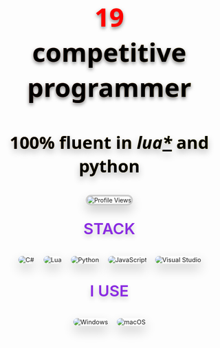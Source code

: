 <p align="center" style="font-family: 'Segoe UI', Tahoma, Geneva, sans-serif; color: #333333; font-size: 60px; font-weight: bold; text-shadow: 0 8px 15px rgba(0, 0, 0, 0.3); background: linear-gradient(to right, #ff4d4d, #ffd700); -webkit-background-clip: text; color: transparent;">
  <span style="color: #ff0000; text-shadow: 0 4px 8px rgba(0, 0, 0, 0.5);">19</span><br>
  <span style="color: #000000; text-shadow: 0 4px 8px rgba(0, 0, 0, 0.5);">competitive programmer</span>
</p>

<p align="center" style="font-family: 'Segoe UI', Tahoma, Geneva, sans-serif; color: #333333; font-size: 40px; font-weight: bold; text-shadow: 0 8px 15px rgba(0, 0, 0, 0.3); background: linear-gradient(to right, #ff8000, #ffff00); -webkit-background-clip: text; color: transparent;">
  <span style="color: #000000;">100% fluent in</span> <span style="font-style: italic; color: #000000;">lua<u>*</u></span> <span style="color: #000000;">and python</span>
</p>


<p align="center">
  <img src="https://komarev.com/ghpvc/?username=string-dot-byte&style=flat-square&color=ffffff&label=Profile%20Views&labelColor=bbbbbb&color=000000" alt="Profile Views" style="border: 4px solid #cccccc; border-radius: 15px; box-shadow: 0 12px 25px rgba(0, 0, 0, 0.2); transition: transform 0.3s ease-in-out; transform: scale(1);">
</p>

<!-- Top Languages Section -->


<!-- Tech Stack Section (Shields) -->
<p align="center" style="font-size: 32px; font-weight: bold; text-shadow: 0 6px 12px rgba(0, 0, 0, 0.2);">
  <span style="color: #8A2BE2; text-transform: uppercase; font-size: 36px; font-weight: 600;">stack</span>
</p>
<p align="center">
  <img src="https://img.shields.io/badge/C%23-informational?style=flat&logo=csharp&logoColor=000000&color=eeeeee&labelColor=cccccc" alt="C#" style="margin: 10px; border-radius: 12px; box-shadow: 0 12px 25px rgba(0, 0, 0, 0.2); transition: transform 0.3s ease-in-out; transform: scale(1.05);">
  <img src="https://img.shields.io/badge/Lua*-informational?style=flat&logo=lua&logoColor=000000&color=eeeeee&labelColor=cccccc" alt="Lua" style="margin: 10px; border-radius: 12px; box-shadow: 0 12px 25px rgba(0, 0, 0, 0.2); transition: transform 0.3s ease-in-out; transform: scale(1.05);">
  <img src="https://img.shields.io/badge/Python-informational?style=flat&logo=python&logoColor=000000&color=eeeeee&labelColor=cccccc" alt="Python" style="margin: 10px; border-radius: 12px; box-shadow: 0 12px 25px rgba(0, 0, 0, 0.2); transition: transform 0.3s ease-in-out; transform: scale(1.05);">
  <img src="https://img.shields.io/badge/JavaScript-informational?style=flat&logo=javascript&logoColor=000000&color=eeeeee&labelColor=cccccc" alt="JavaScript" style="margin: 10px; border-radius: 12px; box-shadow: 0 12px 25px rgba(0, 0, 0, 0.2); transition: transform 0.3s ease-in-out; transform: scale(1.05);">
  <img src="https://img.shields.io/badge/Visual%20Studio-informational?style=flat&logo=visualstudio&color=eeeeee&labelColor=cccccc" alt="Visual Studio" style="margin: 10px; border-radius: 12px; box-shadow: 0 12px 25px rgba(0, 0, 0, 0.2); transition: transform 0.3s ease-in-out; transform: scale(1.05);">
</p>

<p align="center" style="font-size: 32px; font-weight: bold; text-shadow: 0 6px 12px rgba(0, 0, 0, 0.2);">
  <span style="color: #8A2BE2; text-transform: uppercase; font-size: 36px; font-weight: 600;">i use</span>
</p>
<p align="center">
  <img src="https://img.shields.io/badge/Windows-informational?style=flat&logo=Windows&logoColor=000000&color=eeeeee&labelColor=cccccc" alt="Windows" style="margin: 10px; border-radius: 12px; box-shadow: 0 12px 25px rgba(0, 0, 0, 0.2); transition: transform 0.3s ease-in-out; transform: scale(1.05);">
  <img src="https://img.shields.io/badge/macOS-informational?style=flat&logo=Apple&logoColor=000000&color=eeeeee&labelColor=cccccc" alt="macOS" style="margin: 10px; border-radius: 12px; box-shadow: 0 12px 25px rgba(0, 0, 0, 0.2); transition: transform 0.3s ease-in-out; transform: scale(1.05);">
</p>
